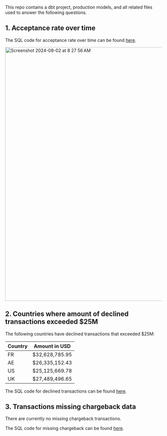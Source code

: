 This repo contains a dbt project, production models, and all related files used to answer the following questions.

## 1. Acceptance rate over time

The SQL code for acceptance rate over time can be found [here](https://github.com/branBeckett/deel-challenge/blob/main/analyses/acceptance_rate_over_time.sql).

<img width="815" alt="Screenshot 2024-08-02 at 8 27 56 AM" src="https://github.com/user-attachments/assets/23f4b3f7-3383-475d-89dc-858764aeae33">


## 2. Countries where amount of declined transactions exceeded $25M

The following countries have declined transactions that exceeded $25M:

| Country | Amount in USD |
| -------- | -------- |
| FR |	$32,628,785.95 |
| AE |	$26,335,152.43 |
| US |	$25,125,669.78 |
| UK |	$27,489,496.65 |


The SQL code for declined transactions can be found [here](https://github.com/branBeckett/deel-challenge/blob/main/analyses/declined_transactions.sql).


## 3. Transactions missing chargeback data

There are currently no missing chargeback transactions.

The SQL code for missing chargeback can be found [here](https://github.com/branBeckett/deel-challenge/blob/main/analyses/missing_chargeback.sql).
